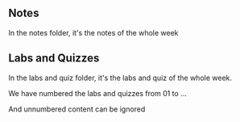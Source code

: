 ## Notes

In the notes folder, it's the notes of the whole week



## Labs and Quizzes

In the labs and quiz folder, it's the labs and quiz of the whole week.

We have numbered the labs and quizzes from 01 to ...

And unnumbered content can be ignored

